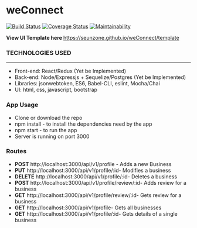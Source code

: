 # weConnect
[![Build Status](https://travis-ci.org/seunzone/weConnect.svg?branch=api-fake-data)](https://travis-ci.org/seunzone/weConnect) [![Coverage Status](https://coveralls.io/repos/github/seunzone/weConnect/badge.svg?branch=api-fake-data)](https://coveralls.io/github/seunzone/weConnect?branch=api-fake-data) [![Maintainability](https://api.codeclimate.com/v1/badges/a5a45a1da4b3a7209757/maintainability)](https://codeclimate.com/github/seunzone/weConnect/maintainability)


<b>View UI Template here </b>https://seunzone.github.io/weConnect/template

<h3>TECHNOLOGIES USED</h3>
<hr>
<ul>
  <li>Front-end: React/Redux (Yet be Implemented)</li>
  <li>Back-end: Node/Expressjs + Sequelize/Postgres (Yet be Implemented)</li>
  <li>Libraries: jsonwebtoken, ES6, Babel-CLI, eslint, Mocha/Chai</li>
  <li>UI: html, css, javascript, bootstrap</li>
</ul>

<h3>App Usage</h3>
<ul>
    <li>Clone or download the repo</li>
    <li>npm install - to install the dependencies need by the app</li>
    <li>npm start - to run the app</li>
    <li>Server is running on port 3000</li>
</ul>

### Routes
- **POST** http://localhost:3000/api/v1/profile - Adds a new Business
- **PUT** http://localhost:3000/api/v1/profile/:id- Modifies a business
- **DELETE** http://localhost:3000/api/v1/profile/:id- Deletes a business
- **POST** http://localhost:3000/api/v1/profile/review/:id- Adds review for a business
- **GET** http://localhost:3000/api/v1/profile/review/:id- Gets review for a business
- **GET** http://localhost:3000/api/v1/profile- Gets all businesses
- **GET** http://localhost:3000/api/v1/profile/:id- Gets details of a single business
